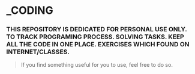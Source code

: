 # _CODING
### THIS REPOSITORY IS DEDICATED FOR PERSONAL USE ONLY. TO TRACK PROGRAMING PROCESS. SOLVING TASKS. KEEP ALL THE CODE IN ONE PLACE. EXERCISES WHICH FOUND ON INTERNET/CLASSES.

> If you find something useful for you to use, feel free to do so.
